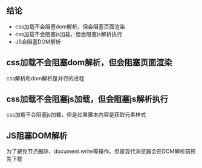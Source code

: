 ## 结论
- css加载不会阻塞dom解析，但会阻塞页面渲染
- css加载不会阻塞js加载，但会阻塞js解析执行
- JS会阻塞DOM解析

## css加载不会阻塞dom解析，但会阻塞页面渲染
css解析和dom解析是并行的进程

## css加载不会阻塞js加载，但会阻塞js解析执行
css加载不会阻塞js加载，但是如果脚本内容是获取元素样式

## JS阻塞DOM解析
为了避免节点删除、document.write等操作。但是现代浏览器会在DOM解析前预先下载 <link> <script> <img>的内容

## 现代浏览器
会在DOM解析前预先下载 <link> <script> <img>的内容

## script 和 link
- link 标签最好放头部，script最好放body尾部
- script、link 都在头部情况下，最好script放在link上

## 参考
https://juejin.cn/post/6844903667733118983